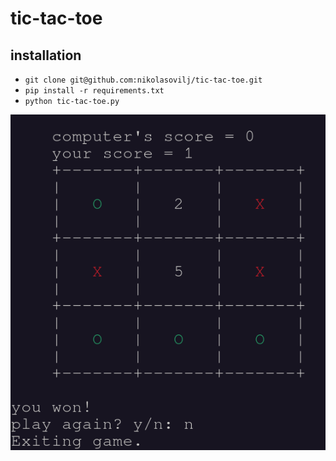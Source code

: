 # tic-tac-toe

## installation
* `git clone git@github.com:nikolasovilj/tic-tac-toe.git`
* `pip install -r requirements.txt`
* `python tic-tac-toe.py`

![screenshot](./screenshot.png)

